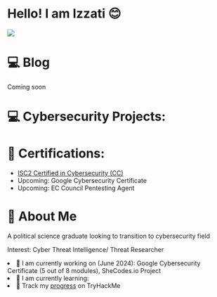 # Hello! I am Izzati 😊

<a href="https://www.linkedin.com/in/nur-i-11517929b/"><img src="https://img.shields.io/badge/-LinkedIn-0072b1?&style=for-the-badge&logo=linkedin&logoColor=white" /></a>

# 💻 Blog
Coming soon

# 💻 Cybersecurity Projects:


# 🏅 Certifications:

<ul>
  <li><a href="https://www.credly.com/badges/515d7d81-d9f5-42a4-b008-c35817c76b80">ISC2 Certified in Cybersecurity (CC)</a></li>
  <li>Upcoming: Google Cybersecurity Certificate</li>
  <li>Upcoming: EC Council Pentesting Agent</li>
</ul>

# 🧕 About Me

A political science graduate looking to transition to cybersecurity field 

Interest: Cyber Threat Intelligence/ Threat Researcher

<li> 👀 I am currently working on (June 2024): Google Cybersecurity Certificate (5 out of 8 modules), SheCodes.io Project </li>
<li> 🌱 I am currently learning: </li>
<li> 👟 Track my <a href="https://tryhackme.com/p/Appledoe"> progress</a> on TryHackMe </li>
